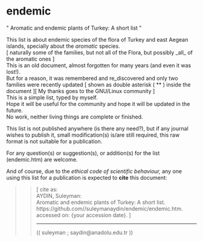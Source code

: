# endemic
" Aromatic and endemic plants of Turkey: A short list "
<p> This list is about endemic species of the flora of Turkey and east Aegean islands, specially about the <i>aromatic</i> species.
<br> [ naturally some of the families, but not all of the Flora, but possibly _all_ of the aromatic ones ]
<br> This is an old document, almost forgotten for many years (and even it was lost!). 
<br> But for a reason, it was remembered and re_discovered and only two families were recently updated [ shown as double asterisk ( ** ) inside the document ][ My thanks goes to the GNU/Linux  community ] 
<br> This is a simple list, typed by myself.
<br> Hope it will be useful for the community and hope it will be updated in the future.
<br> No work, neither living things are complete or finished.
  
<p> This list is not published anywhere (is there any need?), but if any journal wishes to publish it, small modification(s) is/are still required, this raw format is not suitable for a publication.
  
<p> For any question(s) or suggestion(s), or addition(s) for the list (endemic.htm) are welcome.
  
<p> And of course, due to the <i> ethical code of scientific behaviour,</i>  any one using this list for a publication is expected to <b>cite</b> this document:
<p>
<blockquote> 
<blockquote>
[ cite as: 
<br> AYDIN, Suleyman: 
<br> Aromatic and endemic plants of Turkey: A short list.  
<br> https://github.com//suleymanaydin/endemic/endemic.htm.
<br> accessed on: {your accession date}.
]
  <hr>
<p> (( suleyman ; saydin@anadolu.edu.tr ))
